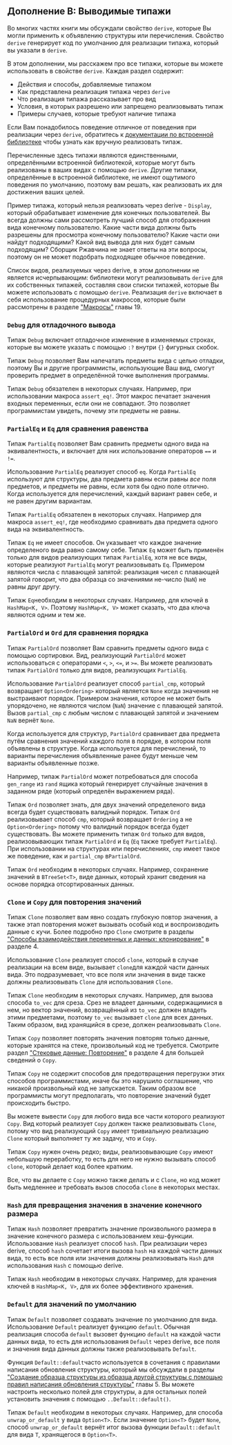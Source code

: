 ## Дополнение В: Выводимые типажи

Во многих частях книги мы обсуждали свойство `derive`, которые Вы могли применить к объявлению структуры или перечисления. Свойство `derive` генерирует код по умолчанию для реализации типажа, который вы указали в  `derive`.

В этом дополнении, мы расскажем про все типажи, которые вы можете использовать в свойстве `derive`. Каждая раздел содержит:

- Действия и способы, добавляемые типажом
- Как представлена реализация типажа через `derive`
- Что реализация типажа рассказывает про вид
- Условия, в которых разрешено или запрещено реализовывать типаж
- Примеры случаев, которые требуют наличие типажа

Если Вам понадобилось поведение отличное от поведения при реализации через `derive`, обратитесь к [документации по встроенной библиотеке](../std/index.html)<!-- ignore --> чтобы узнать как вручную реализовать типаж.

Перечисленные здесь типажи являются единственными, определёнными встроенной библиотекой, которые могут быть реализованы в ваших видах с помощью `derive`. Другие типажи, определённые в встроенной библиотеке, не имеют ощутимого поведения по умолчанию, поэтому вам решать, как реализовать их для достижения ваших целей.

Пример типажа, который нельзя реализовать через derive - `Display`, который обрабатывает изменение
для конечных пользователей. Вы всегда должны сами рассмотреть лучший способ для отображения вида конечному пользователю. Какие части вида должны быть разрешены для просмотра конечному пользователю? Какие части они найдут подходящими? Какой вид вывода для них будет самым подходящим? Сборщик Ржавчина не знает ответы на эти вопросы, поэтому он не может подобрать подходящее обычное поведение.

Список видов, реализуемых через derive, в этом дополнении не является исчерпывающим: библиотеки могут реализовывать `derive` для их собственных типажей, составляя свои списки типажей, которые Вы можете использовать с помощью `derive`. Реализация `derive` включает в себя использование процедурных макросов, которые были рассмотрены в разделе ["Макросы"]<!--  --> главы 19.

### `Debug` для отладочного вывода

Типаж `Debug` включает отладочное изменение
в изменяемых строках, которые вы можете указать с помощью `:?` внутри `{}` фигурных скобок.

Типаж `Debug` позволяет Вам напечатать предметы вида с целью отладки, поэтому Вы и другие программисты, использующие Ваш вид, смогут проверить предмет в определённой точке выполнения программы.

Типаж `Debug` обязателен в некоторых случаях. Например, при использовании макроса `assert_eq!`. Этот макрос печатает значения входных переменных, если они не совпадают. Это позволяет программистам увидеть, почему эти предметы не равны.

### `PartialEq` и `Eq` для сравнения равенства

Типаж `PartialEq` позволяет Вам сравнить предметы одного вида на эквивалентность, и включает для них использование операторов `==` и `!=`.

Использование `PartialEq` реализует способ `eq`. Когда `PartialEq` используют для структуры, два предмета равны если равны *все* поля предметов, и предметы не равны, если хотя бы одно поле отлично. Когда используется для перечислений, каждый вариант равен себе, и не равен другим вариантам.

Типаж `PartialEq` обязателен в некоторых случаях. Например для макроса `assert_eq!`, где необходимо сравнивать два предмета одного вида на эквивалентность.

Типаж `Eq` не имеет способов. Он указывает что каждое значение определеного вида равно самому себе. Типаж `Eq` может быть применён только для видов реализующих типаж `PartialEq`, хотя не все виды, которые реализуют `PartialEq` могут реализовывать `Eq`. Примером являются числа с плавающей запятой: реализация чисел с плавающей запятой говорит, что два образца со значениями не-число (`NaN`) не равны друг другу.

Типаж `Eq`необходим в некоторых случаях. Например, для ключей в `HashMap<K, V>`. Поэтому `HashMap<K, V>` может сказать, что два ключа являются одним и тем же.

### `PartialOrd` и `Ord` для сравнения порядка

Типаж `PartialOrd` позволяет Вам сравнить предметы одного вида с помощью сортировки. Вид, реализующий `PartialOrd` может использоваться с операторами `<`, `>`, `<=`, и `>=`. Вы можете реализовать типаж `PartialOrd` только для видов, реализующих `PartialEq`.

Использование `PartialOrd` реализует способ `partial_cmp`, который возвращает `Option<Ordering>` который является `None` когда значения не выстраивают порядок. Примером значения, которое не может быть упорядочено, не являются числом (`NaN`) значение с плавающей запятой. Вызов `partial_cmp` с любым числом с плавающей запятой и значением `NaN` вернёт `None`.

Когда используется для структур, `PartialOrd` сравнивает два предмета путём сравнения значений каждого поля в порядке, в котором поля объявлены в структуре. Когда используется для перечислений, то варианты перечисления объявленные ранее будут меньше чем варианты объявленные позже.

Например, типаж `PartialOrd` может потребоваться для способа `gen_range` из `rand` ящика который генерирует случайные значения в заданном ряде (который определён выражением ряда).

Типаж `Ord` позволяет знать, для двух значений определеного вида всегда будет существовать валидный порядок. Типаж `Ord` реализовывает способ `cmp`, который возвращает `Ordering` а не `Option<Ordering>` потому что валидный порядок всегда будет существовать. Вы можете применить типаж  `Ord` только для видов, реализовывающих типаж `PartialOrd` и `Eq` (`Eq` также требует `PartialEq`). При использовании на структурах или перечислениях, `cmp` имеет такое же поведение, как и `partial_cmp` в`PartialOrd`.

Типаж `Ord` необходим в некоторых случаях. Например, сохранение значений в `BTreeSet<T>`, виде данных, который хранит сведения на основе порядка отсортированных данных.

### `Clone` и `Copy` для повторения значений

Типаж `Clone` позволяет вам явно создать глубокую повтор значения, а также этап повторения может вызывать особый код и воспроизводить данные с кучи. Более подробно про `Clone` смотрите в разделы ["Способы взаимодействия переменных и данных: клонирование"](ch04-01-what-is-ownership.html#ways-variables-and-data-interact-clone) в разделе 4.

Использование `Clone` реализует способ `clone`, который в случае реализации на всем виде, вызывает `clone`для каждой части данных вида. Это подразумевает, что все поля или значения в виде также должны реализовывать `Clone` для использования `Clone`.

Типаж `Clone` необходим в некоторых случаях. Например, для вызова способа `to_vec` для среза. Срез не владеет данными, содержащимися в нем, но вектор значений, возвращённый из `to_vec` должен владеть этими предметами, поэтому `to_vec` вызывает `clone` для всех данных. Таким образом, вид хранящийся в срезе, должен реализовывать `Clone`.

Типаж `Copy` позволяет повторять значения повторяя только данные, которые хранятся на стеке, произвольный код не требуется. Смотрите раздел ["Стековые данные: Повторение"](ch04-01-what-is-ownership.html#stack-only-data-copy)<!-- ignore --> в разделе 4 для большей сведений о `Copy`.

Типаж `Copy` не содержит способов для предотвращения перегрузки этих способов программистами, иначе бы это нарушило соглашение, что никакой произвольный код не запускается. Таким образом все программисты могут предполагать, что повторение значений будет происходить быстро.

Вы можете вывести `Copy` для любого вида все части которого реализуют `Copy`. Вид который реализует `Copy` должен также реализовывать `Clone`, потому что вид реализующий `Copy` имеет тривиальную реализацию `Clone` который выполняет ту же задачу, что и `Copy`.

Типаж `Copy` нужен очень редко; виды, реализовывающие `Copy` имеют небольшую переработку, то есть для него не нужно вызывать способ `clone`, который делает код более кратким.

Все, что вы делаете с `Copy` можно также делать и с `Clone`, но код может быть медленнее и требовать вызов способа `clone` в некоторых местах.

### `Hash` для превращения значения в значение конечного размера

Типаж `Hash` позволяет превратить значение произвольного размера в значение конечного размера с использованием хеш-функции. Использование `Hash` реализует способ `hash`. При реализации через derive, способ `hash` сочетает итоги вызова `hash` на каждой части данных вида, то есть все поля или значения должны реализовывать `Hash` для использования `Hash` с помощью derive.

Типаж `Hash` необходим в некоторых случаях. Например, для хранения ключей в `HashMap<K, V>`, для их более эффективного хранения.

### `Default` для значений по умолчанию

Типаж `Default` позволяет создавать значение по умолчанию для вида. Использование `Default` реализует функцию `default`. Обычная реализация способа `default` вызовет функцию `default` на каждой части данных вида, то есть для использования `Default` через derive, все поля и значения вида данных должны также реализовывать `Default`.

Функция `Default::default`часто используется в сочетания с правилами написания обновления структуры, который мы обсуждали в разделы ["Создание образца структуры из образца другой структуры с помощью правил написания обновления структуры"](ch05-01-defining-structs.html#creating-instances-from-other-instances-with-struct-update-syntax)<!-- ignore --> главы 5. Вы можете настроить несколько полей для структуры, а для остальных полей установить значения с помощью <code>..Default::default()</code>.

Типаж `Default` необходим в некоторых случаях. Например, для способа `unwrap_or_default` у вида `Option<T>`. Если значение `Option<T>` будет `None`, способ `unwrap_or_default` вернёт итог вызова функции `Default::default` для вида `T`, хранящегося в `Option<T>`.


["Макросы"]: ch19-06-macros.html#macros